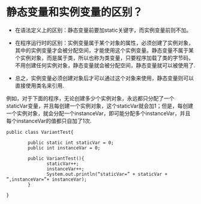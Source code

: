 # 静态变量和实例变量的区别？

* 在语法定义上的区别：静态变量前要加static关键字，而实例变量前则不加。

* 在程序运行时的区别：实例变量属于某个对象的属性，必须创建了实例对象，其中的实例变量才会被分配空间，才能使用这个实例变量。静态变量不属于某个实例对象，而是属于类，所以也称为类变量，只要程序加载了类的字节码，不用创建任何实例对象，静态变量就会被分配空间，静态变量就可以被使用了.

* 总之，实例变量必须创建对象后才可以通过这个对象来使用，静态变量则可以直接使用类名来引用.

例如，对于下面的程序，无论创建多少个实例对象，永远都只分配了一个staticVar变量，并且每创建一个实例对象，这个staticVar就会加1；但是，每创建一个实例对象，就会分配一个instanceVar，即可能分配多个instanceVar，并且每个instanceVar的值都只自加了1次.


    public class VariantTest{

            public static int staticVar = 0;
            public int instanceVar = 0;

            public VariantTest(){
                   staticVar++;
                   instanceVar++;
                   System.out.println(“staticVar=” + staticVar + ”,instanceVar=”+ instanceVar);
            }

    }


